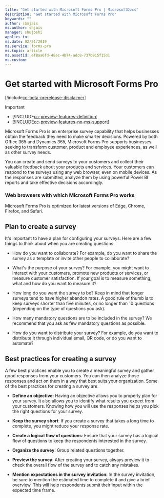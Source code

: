 ```yaml
---
title: "Get started with Microsoft Forms Pro | MicrosoftDocs"
description: "Get started with Microsoft Forms Pro"
keywords: ""
author: sbmjais
ms.author: shjais
manager: shujoshi
applies_to: 
ms.date: 02/21/2019
ms.service: forms-pro
ms.topic: article
ms.assetid: ef8aa6fd-48ec-4b74-adc8-737b915f15d1
ms.custom: 
---
```


# Get started with Microsoft Forms Pro

[!include[cc-beta-prerelease-disclaimer](includes/cc-beta-prerelease-disclaimer.md)]

> [!IMPORTANT]
> - [!INCLUDE[cc-preview-features-definition](includes/cc-preview-features-definition.md)]
> - [!INCLUDE[cc-preview-features-no-ms-support](includes/cc-preview-features-no-ms-support.md)]

Microsoft Forms Pro is an enterprise survey capability that helps businesses obtain the feedback they need to make smarter decisions. Powered by both Office 365 and Dynamics 365, Microsoft Forms Pro supports businesses seeking to transform customer, product and employee experiences, as well as other survey needs. 

You can create and send surveys to your customers and collect their valuable feedback about your products and services. Your customers can respond to the surveys using any web browser, even on mobile devices. As the responses are submitted,  analyze them by using powerful Power BI reports and take effective decisions accordingly.

### Web browsers with which Microsoft Forms Pro works

Microsoft Forms Pro is optimized for latest versions of Edge, Chrome, Firefox, and Safari.

## Plan to create a survey

It's important to have a plan for configuring your surveys. Here are a few things to think about when you are creating questions:

-   How do you want to collaborate? For example, do you want to share the survey as a template or invite other people to collaborate?

-   What's the purpose of your survey? For example, you might want to interact with your customers, promote new products or services, or measure customer satisfaction. If your goal is to measure something, what and how do you want to measure it?

-   How long do you want the survey to be? Keep in mind that longer surveys tend to have higher abandon rates. A good rule of thumb is to keep surveys shorter than five minutes, or no longer than 10 questions (depending on the type of questions you ask).

-   How many mandatory questions are to be included in the survey? We recommend that you ask as few mandatory questions as possible.

-   How do you want to distribute your survey? For example, do you want to distribute it through individual email, QR code, or do you want to automate?

## Best practices for creating a survey

A few best practices enable you to create a meaningful survey and gather good responses from your customers. You can then analyze those responses and act on them in a way that best suits your organization. Some of the best practices for creating a survey are:

- **Define an objective**: Having an objective allows you to properly plan for your survey. It also allows you to identify what results you expect from your customers. Knowing how you will use the responses helps you pick the right questions for your survey.

- **Keep the survey short**: If you create a survey that takes a long time to complete, you might reduce your response rate.

- **Create a logical flow of questions**: Ensure that your survey has a logical flow of questions to keep the respondents interested in the survey.

- **Organize the survey**: Group related questions together.

- **Preview the survey**: After creating your survey, always preview it to check the overall flow of the survey and to catch any mistakes.

- **Mention expectations in the survey invitation**: In the survey invitation, be sure to mention the estimated time to complete it and give a brief overview. This will help respondents submit their input within the expected time frame.

